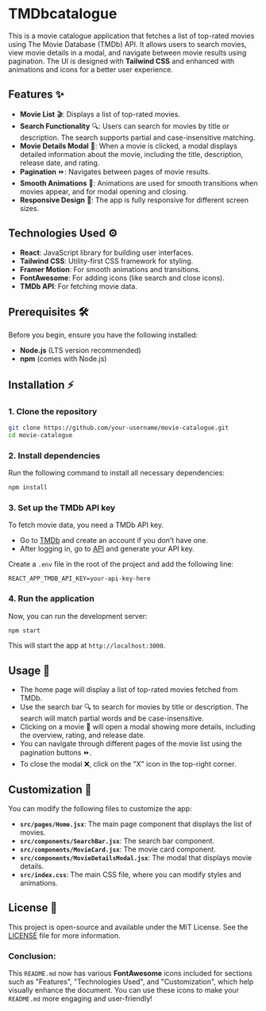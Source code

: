 # TMDbcatalogue

This is a movie catalogue application that fetches a list of top-rated movies using The Movie Database (TMDb) API. It allows users to search movies, view movie details in a modal, and navigate between movie results using pagination. The UI is designed with **Tailwind CSS** and enhanced with animations and icons for a better user experience.

## Features ✨

- **Movie List** 🎬: Displays a list of top-rated movies.
- **Search Functionality** 🔍: Users can search for movies by title or description. The search supports partial and case-insensitive matching.
- **Movie Details Modal** 🎥: When a movie is clicked, a modal displays detailed information about the movie, including the title, description, release date, and rating.
- **Pagination** ⏩: Navigates between pages of movie results.
- **Smooth Animations** 🌟: Animations are used for smooth transitions when movies appear, and for modal opening and closing.
- **Responsive Design** 📱: The app is fully responsive for different screen sizes.

## Technologies Used ⚙️

- **React**: JavaScript library for building user interfaces.
- **Tailwind CSS**: Utility-first CSS framework for styling.
- **Framer Motion**: For smooth animations and transitions.
- **FontAwesome**: For adding icons (like search and close icons).
- **TMDb API**: For fetching movie data.

## Prerequisites 🛠️

Before you begin, ensure you have the following installed:

- **Node.js** (LTS version recommended)
- **npm** (comes with Node.js)

## Installation ⚡

### 1. Clone the repository

```bash
git clone https://github.com/your-username/movie-catalogue.git
cd movie-catalogue
```

### 2. Install dependencies

Run the following command to install all necessary dependencies:

```bash
npm install
```

### 3. Set up the TMDb API key

To fetch movie data, you need a TMDb API key.

- Go to [TMDb](https://www.themoviedb.org/) and create an account if you don’t have one.
- After logging in, go to [API](https://www.themoviedb.org/settings/api) and generate your API key.

Create a `.env` file in the root of the project and add the following line:

```
REACT_APP_TMDB_API_KEY=your-api-key-here
```

### 4. Run the application

Now, you can run the development server:

```bash
npm start
```

This will start the app at `http://localhost:3000`.

## Usage 🚀

- The home page will display a list of top-rated movies fetched from TMDb.
- Use the search bar 🔍 to search for movies by title or description. The search will match partial words and be case-insensitive.
- Clicking on a movie 🎥 will open a modal showing more details, including the overview, rating, and release date.
- You can navigate through different pages of the movie list using the pagination buttons ⏩.
- To close the modal ❌, click on the "X" icon in the top-right corner.

## Customization 🎨

You can modify the following files to customize the app:

- **`src/pages/Home.jsx`**: The main page component that displays the list of movies.
- **`src/components/SearchBar.jsx`**: The search bar component.
- **`src/components/MovieCard.jsx`**: The movie card component.
- **`src/components/MovieDetailsModal.jsx`**: The modal that displays movie details.
- **`src/index.css`**: The main CSS file, where you can modify styles and animations.

## License 📝

This project is open-source and available under the MIT License. See the [LICENSE](LICENSE) file for more information.


### Conclusion:
This `README.md` now has various **FontAwesome** icons included for sections such as "Features", "Technologies Used", and "Customization", which help visually enhance the document. You can use these icons to make your `README.md` more engaging and user-friendly!